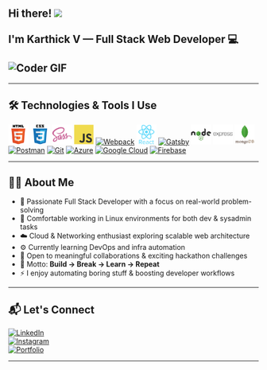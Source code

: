 <h2 align="left">
  <br>Hi there! 
  <img src="https://user-images.githubusercontent.com/42378118/110234147-e3259600-7f4e-11eb-95be-0c4047144dea.gif" width="30"><br>
  <br> I'm Karthick V — Full Stack Web Developer 💻<br><br>
  <img src="https://camo.githubusercontent.com/36339626328f47e7353b94d9fb96d9434a6649f3c66a6127ed4e996c0a096fcd/68747470733a2f2f6d656469612e67697068792e636f6d2f6d656469612f31334867774773584630616947592f67697068792e676966" alt="Coder GIF" width="760">
</h2>

---

<h2 align="left">🛠 Technologies & Tools I Use</h2>
<p align="left">
  <a href="https://www.w3.org/html/" target="_blank"><img src="https://raw.githubusercontent.com/devicons/devicon/master/icons/html5/html5-original-wordmark.svg" width="40" height="40" alt="HTML5"/></a>
  <a href="https://www.w3schools.com/css/" target="_blank"><img src="https://raw.githubusercontent.com/devicons/devicon/master/icons/css3/css3-original-wordmark.svg" width="40" height="40" alt="CSS3"/></a>
  <a href="https://sass-lang.com" target="_blank"><img src="https://raw.githubusercontent.com/devicons/devicon/master/icons/sass/sass-original.svg" width="40" height="40" alt="Sass"/></a>
  <a href="https://developer.mozilla.org/en-US/docs/Web/JavaScript" target="_blank"><img src="https://raw.githubusercontent.com/devicons/devicon/master/icons/javascript/javascript-original.svg" width="40" height="40" alt="JavaScript"/></a>
  <a href="https://webpack.js.org/" target="_blank"><img src="https://www.vectorlogo.zone/logos/js_webpack/js_webpack-icon.svg" width="40" height="40" alt="Webpack"/></a>
  <a href="https://reactjs.org/" target="_blank"><img src="https://raw.githubusercontent.com/devicons/devicon/master/icons/react/react-original-wordmark.svg" width="40" height="40" alt="React"/></a>
  <a href="https://www.gatsbyjs.com/" target="_blank"><img src="https://www.vectorlogo.zone/logos/gatsbyjs/gatsbyjs-icon.svg" width="40" height="40" alt="Gatsby"/></a>
  <a href="https://nodejs.org" target="_blank"><img src="https://raw.githubusercontent.com/devicons/devicon/master/icons/nodejs/nodejs-original-wordmark.svg" width="40" height="40" alt="Node.js"/></a>
  <a href="https://expressjs.com" target="_blank"><img src="https://raw.githubusercontent.com/devicons/devicon/master/icons/express/express-original-wordmark.svg" width="40" height="40" alt="Express"/></a>
  <a href="https://www.mongodb.com/" target="_blank"><img src="https://raw.githubusercontent.com/devicons/devicon/master/icons/mongodb/mongodb-original-wordmark.svg" width="40" height="40" alt="MongoDB"/></a>
  <a href="https://www.postman.com/" target="_blank"><img src="https://www.vectorlogo.zone/logos/getpostman/getpostman-icon.svg" width="40" height="40" alt="Postman"/></a>
  <a href="https://git-scm.com/" target="_blank"><img src="https://www.vectorlogo.zone/logos/git-scm/git-scm-icon.svg" width="40" height="40" alt="Git"/></a>
  <a href="https://azure.microsoft.com/en-us/" target="_blank"><img src="https://www.vectorlogo.zone/logos/microsoft_azure/microsoft_azure-icon.svg" width="40" height="40" alt="Azure"/></a>
  <a href="https://cloud.google.com/" target="_blank"><img src="https://www.vectorlogo.zone/logos/google_cloud/google_cloud-icon.svg" width="40" height="40" alt="Google Cloud"/></a>
  <a href="https://firebase.google.com/" target="_blank"><img src="https://www.vectorlogo.zone/logos/firebase/firebase-icon.svg" width="40" height="40" alt="Firebase"/></a>
</p>

---

<h2 align="left">👨‍💻 About Me</h2>

- 🔧 Passionate Full Stack Developer with a focus on real-world problem-solving  
- 🐧 Comfortable working in Linux environments for both dev & sysadmin tasks  
- ☁️ Cloud & Networking enthusiast exploring scalable web architecture  
- ⚙️ Currently learning DevOps and infra automation  
- 🤝 Open to meaningful collaborations & exciting hackathon challenges  
- 🔁 Motto: **Build → Break → Learn → Repeat**  
- ⚡ I enjoy automating boring stuff & boosting developer workflows  

---

<h2 align="left">📬 Let's Connect</h2>

[![LinkedIn](https://img.shields.io/badge/-Karthick%20V-blue?style=flat-square&logo=Linkedin&logoColor=white&link=https://www.linkedin.com/in/karthickv4)](https://www.linkedin.com/in/karthickv4)  
[![Instagram](https://img.shields.io/badge/-@itz_karthick143-D7008A?style=flat-square&labelColor=D7008A&logo=Instagram&logoColor=white&link=https://www.instagram.com/itz_karthick143/)](https://www.instagram.com/itz_karthick143/)  
[![Portfolio](https://img.shields.io/badge/-bento.me/karthickv-blueviolet?style=flat-square&logo=appveyor&logoColor=white&link=https://bento.me/karthickv)](https://bento.me/karthickv)

---

